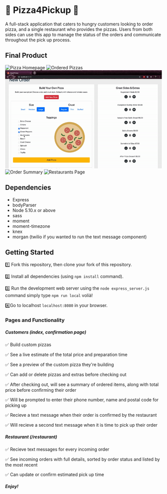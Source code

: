 # 🍕 Pizza4Pickup 🍕

A full-stack application that caters to hungry customers looking to order pizza, and a single restaurant who provides the pizzas. Users from both sides can use this app to manage the status of the orders and communicate throughout the pick up process.


## Final Product

![Pizza Homepage](https://github.com/wang790222/pizzaForPickup/blob/master/public/pizza_homepage.gif)
![Ordered Pizzas](https://github.com/wang790222/pizzaForPickup/blob/master/public/Screenshots_Pizza4Pickup/Pizza%20Form.png?raw=true)
![Pizza Creator](https://github.com/rachelyellow/Pizza4Pickup/blob/master/public/Screenshots_Pizza4Pickup/build-demo.gif?raw=true)
![Order Summary](https://github.com/wang790222/pizzaForPickup/blob/master/public/Screenshots_Pizza4Pickup/Order%20Summary.png?raw=true)
![Restaurants Page](https://github.com/wang790222/pizzaForPickup/blob/master/public/Screenshots_Pizza4Pickup/Restaurant%20Page.png?raw=true)


## Dependencies

- Express
- bodyParser
- Node 5.10.x or above
- sass
- moment
- moment-timezone
- knex
- morgan
(twilio if you wanted to run the text message component)

## Getting Started

1️⃣ Fork this repository, then clone your fork of this repository.

2️⃣ Install all dependencies (using `npm install` command).

3️⃣ Run the development web server using the `node express_server.js` command simply type `npm run local` volià!

4️⃣Go to localhost `localhost:8080` in your browser.


### Pages and Functionality

##### Customers (index, confirmation page)

✅ Build custom pizzas

✅ See a live estimate of the total price and preparation time

✅ See a preview of the custom pizza they're building

✅ Can add or delete pizzas and extras before checking out

✅ After checking out, will see a summary of ordered items, along with total price before confirming their order

✅ Will be prompted to enter their phone number, name and postal code for picking up

✅ Recieve a text message when their order is confirmed by the restaurant

✅ Will recieve a second text message when it is time to pick up their order


##### Restaurant (/restaurant)

✅ Recieve text messages for every incoming order

✅ See incoming orders with full details, sorted by order status and listed by the most recent

✅ Can update or confirm estimated pick up time



##### Enjoy!




















